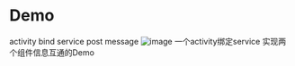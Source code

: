 # Demo
activity bind service post message
![image](https://github.com/xiongcp/Demo/blob/master/gif/run.gif)
一个activity绑定service 实现两个组件信息互通的Demo
